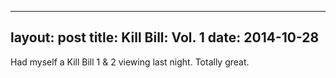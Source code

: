 ------
layout: post
title: Kill Bill: Vol. 1 
date:  2014-10-28 
-----
 Had myself a Kill Bill 1 & 2 viewing last night. Totally great.
